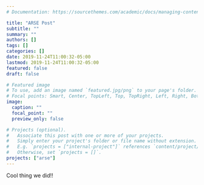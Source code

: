 ```yaml
---
# Documentation: https://sourcethemes.com/academic/docs/managing-content/

title: "ARSE Post"
subtitle: ""
summary: ""
authors: []
tags: []
categories: []
date: 2019-11-24T11:00:32-05:00
lastmod: 2019-11-24T11:00:32-05:00
featured: false
draft: false

# Featured image
# To use, add an image named `featured.jpg/png` to your page's folder.
# Focal points: Smart, Center, TopLeft, Top, TopRight, Left, Right, BottomLeft, Bottom, BottomRight.
image:
  caption: ""
  focal_point: ""
  preview_only: false

# Projects (optional).
#   Associate this post with one or more of your projects.
#   Simply enter your project's folder or file name without extension.
#   E.g. `projects = ["internal-project"]` references `content/project/deep-learning/index.md`.
#   Otherwise, set `projects = []`.
projects: ["arse"]
---
```


Cool thing we did!!
